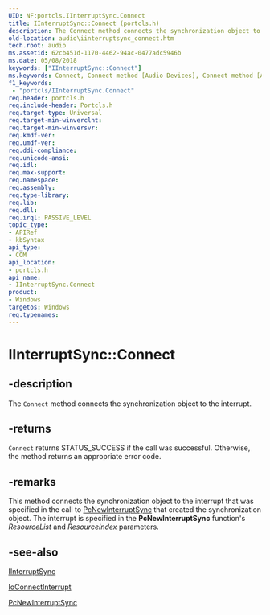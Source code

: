 ```yaml
---
UID: NF:portcls.IInterruptSync.Connect
title: IInterruptSync::Connect (portcls.h)
description: The Connect method connects the synchronization object to the interrupt.
old-location: audio\iinterruptsync_connect.htm
tech.root: audio
ms.assetid: 62cb451d-1170-4462-94ac-0477adc5946b
ms.date: 05/08/2018
keywords: ["IInterruptSync::Connect"]
ms.keywords: Connect, Connect method [Audio Devices], Connect method [Audio Devices],IInterruptSync interface, IInterruptSync interface [Audio Devices],Connect method, IInterruptSync.Connect, IInterruptSync::Connect, audio.iinterruptsync_connect, audmp-routines_10f66201-af8d-42ff-a854-04f5cb90f2cc.xml, portcls/IInterruptSync::Connect
f1_keywords:
 - "portcls/IInterruptSync.Connect"
req.header: portcls.h
req.include-header: Portcls.h
req.target-type: Universal
req.target-min-winverclnt: 
req.target-min-winversvr: 
req.kmdf-ver: 
req.umdf-ver: 
req.ddi-compliance: 
req.unicode-ansi: 
req.idl: 
req.max-support: 
req.namespace: 
req.assembly: 
req.type-library: 
req.lib: 
req.dll: 
req.irql: PASSIVE_LEVEL
topic_type:
- APIRef
- kbSyntax
api_type:
- COM
api_location:
- portcls.h
api_name:
- IInterruptSync.Connect
product:
- Windows
targetos: Windows
req.typenames: 
---
```


# IInterruptSync::Connect


## -description


The <code>Connect</code> method connects the synchronization object to the interrupt.


## -returns



<code>Connect</code> returns STATUS_SUCCESS if the call was successful. Otherwise, the method returns an appropriate error code.




## -remarks


This method connects the synchronization object to the interrupt that was specified in the call to <a href="https://docs.microsoft.com/windows-hardware/drivers/ddi/portcls/nf-portcls-pcnewinterruptsync">PcNewInterruptSync</a> that created the synchronization object. The interrupt is specified in the <b>PcNewInterruptSync</b> function's <i>ResourceList</i> and <i>ResourceIndex</i> parameters.




## -see-also




<a href="https://docs.microsoft.com/windows-hardware/drivers/ddi/portcls/nn-portcls-iinterruptsync">IInterruptSync</a>



<a href="https://docs.microsoft.com/windows-hardware/drivers/ddi/wdm/nf-wdm-ioconnectinterrupt">IoConnectInterrupt</a>



<a href="https://docs.microsoft.com/windows-hardware/drivers/ddi/portcls/nf-portcls-pcnewinterruptsync">PcNewInterruptSync</a>
 

 


